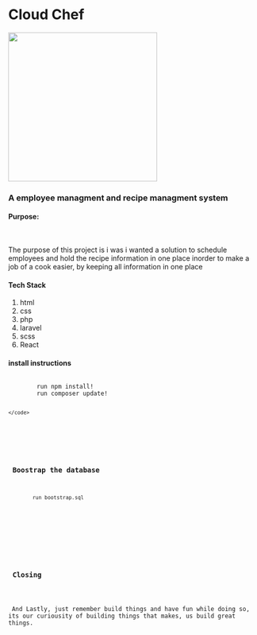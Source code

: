 <h1> Cloud Chef </h1>

<img SRC='https://repository-images.githubusercontent.com/420335460/fd87b3eb-2068-4eda-b25c-31bf62c703fb' width='300px' height='300px' />


<h3> A employee managment and recipe managment system </h3>


<section>
    <h4> Purpose: </h4>
    <br/>
    <p> The purpose of this project is i was i wanted a solution to schedule employees and hold the recipe information in one place 
        inorder to make a job of a cook easier, by keeping all information in one place </p>
</section>


<section>
    <h4> Tech Stack </h4>
    <ol>
        <li> html </li>
        <li> css </li>
        <li> php </li>
        <li> laravel </li>
        <li> scss </li>
        <li> React </l1>
    </ol>
</section>


<section>
    <h4> install instructions </h4>
    <code>
        run npm install!
        run composer update!

    </code>   
</section>


<section>
    <h3> Boostrap the database </h3>
    <code>
        run bootstrap.sql
    </code>
 </section>
  <br/>
  
 <section> 
    <h3> Closing </h3>
    <p> And Lastly, just remember build things and have fun while doing so, its our curiousity of building things that makes, us build great things. </p>
</section>


